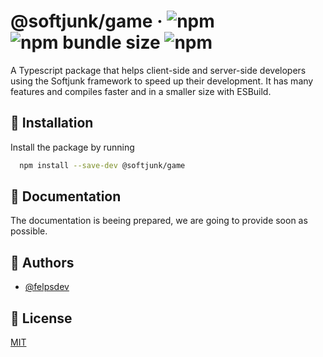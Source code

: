 # @softjunk/game · ![npm](https://img.shields.io/npm/v/@softjunk/game?style=for-the-badge) ![npm bundle size](https://img.shields.io/bundlephobia/min/@softjunk/game?style=for-the-badge) ![npm](https://img.shields.io/npm/dm/@softjunk/game?style=for-the-badge)

A Typescript package that helps client-side and server-side developers using the Softjunk framework to speed up their development. It has many features and compiles faster and in a smaller size with ESBuild.

## 🚀 Installation

Install the package by running

```bash
  npm install --save-dev @softjunk/game
```

## 📒 Documentation

The documentation is beeing prepared, we are going to provide soon as possible.

## 🔨 Authors

-   [@felpsdev](https://www.github.com/felpsdev)

## 📃 License

[MIT](https://choosealicense.com/licenses/mit/)
